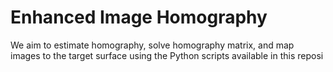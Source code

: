 # Enhanced Image Homography

We aim to estimate homography, solve homography matrix, and map images to the target surface using the Python scripts available in this reposi